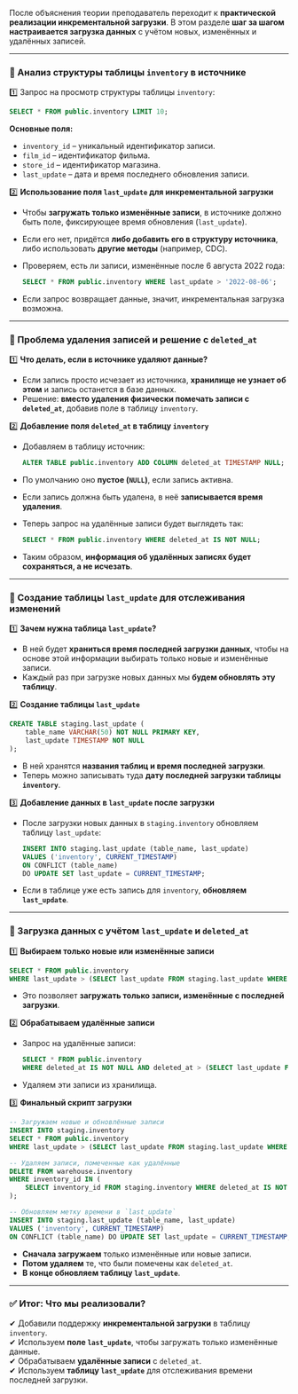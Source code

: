 После объяснения теории преподаватель переходит к **практической реализации инкрементальной загрузки**. В этом разделе **шаг за шагом настраивается загрузка данных** с учётом новых, изменённых и удалённых записей.

---

### **🔹 Анализ структуры таблицы `inventory` в источнике**

1️⃣ Запрос на просмотр структуры таблицы `inventory`:

```sql
SELECT * FROM public.inventory LIMIT 10;
```

**Основные поля:**

- `inventory_id` – уникальный идентификатор записи.
- `film_id` – идентификатор фильма.
- `store_id` – идентификатор магазина.
- `last_update` – дата и время последнего обновления записи.

2️⃣ **Использование поля `last_update` для инкрементальной загрузки**

- Чтобы **загружать только изменённые записи**, в источнике должно быть поле, фиксирующее время обновления (`last_update`).
- Если его нет, придётся **либо добавить его в структуру источника**, либо использовать **другие методы** (например, CDC).
- Проверяем, есть ли записи, изменённые после 6 августа 2022 года:
    
    ```sql
    SELECT * FROM public.inventory WHERE last_update > '2022-08-06';
    ```
    
- Если запрос возвращает данные, значит, инкрементальная загрузка возможна.

---

### **🔹 Проблема удаления записей и решение с `deleted_at`**

1️⃣ **Что делать, если в источнике удаляют данные?**

- Если запись просто исчезает из источника, **хранилище не узнает об этом** и запись останется в базе данных.
- Решение: **вместо удаления физически помечать записи с `deleted_at`**, добавив поле в таблицу `inventory`.

2️⃣ **Добавление поля `deleted_at` в таблицу `inventory`**

- Добавляем в таблицу источник:
    
    ```sql
    ALTER TABLE public.inventory ADD COLUMN deleted_at TIMESTAMP NULL;
    ```
    
- По умолчанию оно **пустое (`NULL`)**, если запись активна.
- Если запись должна быть удалена, в неё **записывается время удаления**.
- Теперь запрос на удалённые записи будет выглядеть так:
    
    ```sql
    SELECT * FROM public.inventory WHERE deleted_at IS NOT NULL;
    ```
    
- Таким образом, **информация об удалённых записях будет сохраняться, а не исчезать**.

---

### **🔹 Создание таблицы `last_update` для отслеживания изменений**

1️⃣ **Зачем нужна таблица `last_update`?**

- В ней будет **храниться время последней загрузки данных**, чтобы на основе этой информации выбирать только новые и изменённые записи.
- Каждый раз при загрузке новых данных мы **будем обновлять эту таблицу**.

2️⃣ **Создание таблицы `last_update`**

```sql
CREATE TABLE staging.last_update (
    table_name VARCHAR(50) NOT NULL PRIMARY KEY,
    last_update TIMESTAMP NOT NULL
);
```

- В ней хранятся **названия таблиц и время последней загрузки**.
- Теперь можно записывать туда **дату последней загрузки таблицы `inventory`**.

3️⃣ **Добавление данных в `last_update` после загрузки**

- После загрузки новых данных в `staging.inventory` обновляем таблицу `last_update`:
    
    ```sql
    INSERT INTO staging.last_update (table_name, last_update)
    VALUES ('inventory', CURRENT_TIMESTAMP)
    ON CONFLICT (table_name)
    DO UPDATE SET last_update = CURRENT_TIMESTAMP;
    ```
    
- Если в таблице уже есть запись для `inventory`, **обновляем `last_update`**.

---

### **🔹 Загрузка данных с учётом `last_update` и `deleted_at`**

1️⃣ **Выбираем только новые или изменённые записи**

```sql
SELECT * FROM public.inventory 
WHERE last_update > (SELECT last_update FROM staging.last_update WHERE table_name = 'inventory');
```

- Это позволяет **загружать только записи, изменённые с последней загрузки**.

2️⃣ **Обрабатываем удалённые записи**

- Запрос на удалённые записи:
    
    ```sql
    SELECT * FROM public.inventory 
    WHERE deleted_at IS NOT NULL AND deleted_at > (SELECT last_update FROM staging.last_update WHERE table_name = 'inventory');
    ```
    
- Удаляем эти записи из хранилища.

3️⃣ **Финальный скрипт загрузки**

```sql
-- Загружаем новые и обновлённые записи
INSERT INTO staging.inventory 
SELECT * FROM public.inventory 
WHERE last_update > (SELECT last_update FROM staging.last_update WHERE table_name = 'inventory');

-- Удаляем записи, помеченные как удалённые
DELETE FROM warehouse.inventory
WHERE inventory_id IN (
    SELECT inventory_id FROM staging.inventory WHERE deleted_at IS NOT NULL
);

-- Обновляем метку времени в `last_update`
INSERT INTO staging.last_update (table_name, last_update)
VALUES ('inventory', CURRENT_TIMESTAMP)
ON CONFLICT (table_name) DO UPDATE SET last_update = CURRENT_TIMESTAMP;
```

- **Сначала загружаем** только изменённые или новые записи.
- **Потом удаляем** те, что были помечены как `deleted_at`.
- **В конце обновляем таблицу `last_update`**.

---

### **✅ Итог: Что мы реализовали?**

✔ Добавили поддержку **инкрементальной загрузки** в таблицу `inventory`.  
✔ Используем **поле `last_update`**, чтобы загружать только изменённые данные.  
✔ Обрабатываем **удалённые записи** с `deleted_at`.  
✔ Используем **таблицу `last_update`** для отслеживания времени последней загрузки.
